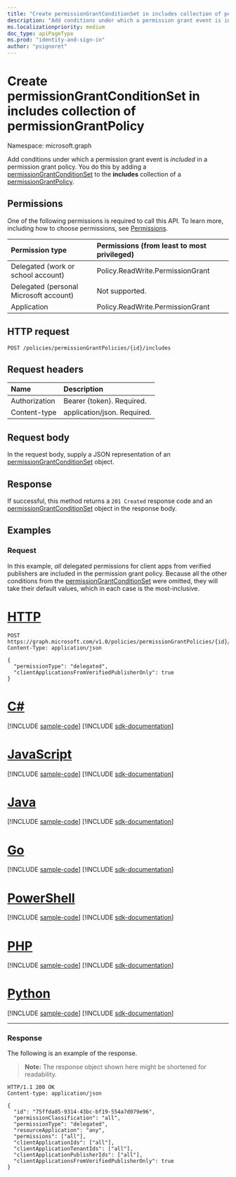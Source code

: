 ```yaml
---
title: "Create permissionGrantConditionSet in includes collection of permissionGrantPolicy"
description: "Add conditions under which a permission grant event is included in a permission grant policy."
ms.localizationpriority: medium
doc_type: apiPageType
ms.prod: "identity-and-sign-in"
author: "psignoret"
---
```


# Create permissionGrantConditionSet in includes collection of permissionGrantPolicy

Namespace: microsoft.graph

Add conditions under which a permission grant event is *included* in a permission grant policy. You do this by adding a [permissionGrantConditionSet](../resources/permissiongrantconditionset.md) to the **includes** collection of a  [permissionGrantPolicy](../resources/permissionGrantPolicy.md).

## Permissions

One of the following permissions is required to call this API. To learn more, including how to choose permissions, see [Permissions](/graph/permissions-reference).

|Permission type      | Permissions (from least to most privileged)              |
|:--------------------|:---------------------------------------------------------|
|Delegated (work or school account) | Policy.ReadWrite.PermissionGrant |
|Delegated (personal Microsoft account) | Not supported.    |
|Application | Policy.ReadWrite.PermissionGrant |

## HTTP request

<!-- { "blockType": "ignored" } -->

```http
POST /policies/permissionGrantPolicies/{id}/includes
```

## Request headers

| Name       | Description|
|:-----------|:----------|
| Authorization | Bearer {token}. Required.  |
| Content-type | application/json. Required. |

## Request body

In the request body, supply a JSON representation of an [permissionGrantConditionSet](../resources/permissiongrantconditionset.md) object.

## Response

If successful, this method returns a `201 Created` response code and an [permissionGrantConditionSet](../resources/permissiongrantconditionset.md) object in the response body.

## Examples

### Request

In this example, *all* delegated permissions for client apps from verified publishers are included in the permission grant policy. Because all the other conditions from the [permissionGrantConditionSet](../resources/permissiongrantconditionset.md) were omitted, they will take their default values, which in each case is the most-inclusive.


# [HTTP](#tab/http)
<!-- {
  "blockType": "request",
  "truncated": true,
  "name": "permissiongrantpolicy_create_includes"
}-->

```http
POST https://graph.microsoft.com/v1.0/policies/permissionGrantPolicies/{id}/includes
Content-Type: application/json

{
  "permissionType": "delegated",
  "clientApplicationsFromVerifiedPublisherOnly": true
}
```

# [C#](#tab/csharp)
[!INCLUDE [sample-code](../includes/snippets/csharp/permissiongrantpolicy-create-includes-csharp-snippets.md)]
[!INCLUDE [sdk-documentation](../includes/snippets/snippets-sdk-documentation-link.md)]

# [JavaScript](#tab/javascript)
[!INCLUDE [sample-code](../includes/snippets/javascript/permissiongrantpolicy-create-includes-javascript-snippets.md)]
[!INCLUDE [sdk-documentation](../includes/snippets/snippets-sdk-documentation-link.md)]

# [Java](#tab/java)
[!INCLUDE [sample-code](../includes/snippets/java/permissiongrantpolicy-create-includes-java-snippets.md)]
[!INCLUDE [sdk-documentation](../includes/snippets/snippets-sdk-documentation-link.md)]

# [Go](#tab/go)
[!INCLUDE [sample-code](../includes/snippets/go/permissiongrantpolicy-create-includes-go-snippets.md)]
[!INCLUDE [sdk-documentation](../includes/snippets/snippets-sdk-documentation-link.md)]

# [PowerShell](#tab/powershell)
[!INCLUDE [sample-code](../includes/snippets/powershell/permissiongrantpolicy-create-includes-powershell-snippets.md)]
[!INCLUDE [sdk-documentation](../includes/snippets/snippets-sdk-documentation-link.md)]

# [PHP](#tab/php)
[!INCLUDE [sample-code](../includes/snippets/php/permissiongrantpolicy-create-includes-php-snippets.md)]
[!INCLUDE [sdk-documentation](../includes/snippets/snippets-sdk-documentation-link.md)]

# [Python](#tab/python)
[!INCLUDE [sample-code](../includes/snippets/python/permissiongrantpolicy-create-includes-python-snippets.md)]
[!INCLUDE [sdk-documentation](../includes/snippets/snippets-sdk-documentation-link.md)]

---

### Response

The following is an example of the response.

> **Note:** The response object shown here might be shortened for readability.

<!-- {
  "blockType": "response",
  "truncated": true,
  "@odata.type": "microsoft.graph.permissionGrantConditionSet"
} -->

```http
HTTP/1.1 200 OK
Content-type: application/json

{
  "id": "75ffda85-9314-43bc-bf19-554a7d079e96",
  "permissionClassification": "all",
  "permissionType": "delegated",
  "resourceApplication": "any",
  "permissions": ["all"],
  "clientApplicationIds": ["all"],
  "clientApplicationTenantIds": ["all"],
  "clientApplicationPublisherIds": ["all"],
  "clientApplicationsFromVerifiedPublisherOnly": true
}
```
